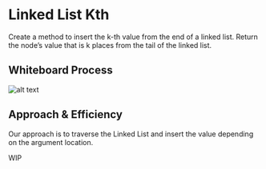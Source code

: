 # Linked List Kth

Create a method to insert the k-th value from the end of a linked list.
Return the node’s value that is k places from the tail of the linked list.

## Whiteboard Process

![alt text]([https://github.com/PGPere/data-structures-and-algorithms/blob/e378c005779f2dc91dee3ef9746c08fac28e958b/linked-list-kth/Screen%20Shot%202022-06-09%20at%207.36.42%20PM.png])

## Approach & Efficiency

Our approach is to traverse the Linked List and insert the value depending on the argument location.

WIP
